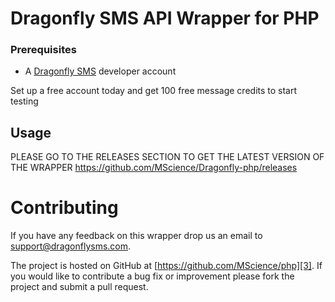 # Dragonfly SMS API Wrapper for PHP

### Prerequisites

* A [Dragonfly SMS](http://www.dragonflysms.com) developer account 

Set up a free account today and get 100 free message credits to start testing

## Usage

PLEASE GO TO THE RELEASES SECTION TO GET THE LATEST VERSION OF THE WRAPPER
https://github.com/MScience/Dragonfly-php/releases



# Contributing

If you have any feedback on this wrapper drop us an email to [support@dragonflysms.com][1].

The project is hosted on GitHub at [https://github.com/MScience/php][3].
If you would like to contribute a bug fix or improvement please fork the project 
and submit a pull request.

[1]: mailto:support@dragonflysms.com
[2]: http://www.dragonflysms.com/
[3]: https://github.com/mscience/php
